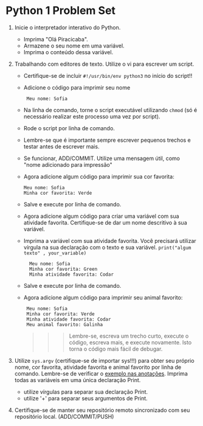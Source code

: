 Python 1 Problem Set
==================


1. Inicie o interpretador interativo do Python.
    - Imprima "Olá Piracicaba".
    - Armazene o seu nome em uma variável.
    - Imprima o conteúdo dessa variável.
    
2. Trabalhando com editores de texto. Utilize o vi para escrever um script. 
   - Certifique-se de incluir `#!/usr/bin/env python3` no início do script!! 
   - Adicione o código para imprimir seu nome  
   
        ```
         Meu nome: Sofia
        ```
    - Na linha de comando, torne o script executável utilizando `chmod` (só é necessário realizar este processo uma vez por script).
    - Rode o script por linha de comando. 
    - Lembre-se que é importante sempre escrever pequenos trechos e testar antes de escrever mais.
    - Se funcionar, ADD/COMMIT. Utilize uma mensagem útil, como "nome adicionado para impressão"
    - Agora adicione algum código para imprimir sua cor favorita: 
  
         ```
         Meu nome: Sofia
         Minha cor favorita: Verde
        ```
   - Salve e execute por linha de comando.
   - Agora adicione algum código para criar uma variável com sua atividade favorita. Certifique-se de dar um nome descritivo à sua variável.
   - Imprima a variável com sua atividade favorita. Você precisará utilizar vírgula na sua declaração com o texto e sua variável. `print("algum texto" , your_variable)`

       ```
         Meu nome: Sofia
         Minha cor favorita: Green
         Minha atividade favorita: Codar
        ```
   - Salve e execute por linha de comando. 
   - Agora adicione algum código para imprimir seu animal favorito:      
        
        ```
         Meu nome: Sofia
         Minha cor favorita: Verde
         Minha atividade favorita: Codar
         Meu animal favorito: Galinha
        ```
        >>>  Lembre-se, escreva um trecho curto, execute o código, escreva mais, e execute novamente. Isto torna o código mais fácil de debugar. 

4. Utilize `sys.argv` (certifique-se de importar sys!!!) para obter seu próprio nome, cor favorita, atividade favorita e animal favorito por linha de comando. Lembre-se de verificar o [exemplo nas anotações](https://github.com/labbces/cen0336/blob/master/pfb.md/#par%C3%A2metros-de-linha-de-comando-uma-lista-especial-de-par%C3%A2metros). Imprima todas as variáveis em uma única declaração Print.
    - utilize vírgulas para separar sua declaração Print. 
    - utilize '+' para separar seus argumentos de Print.

5. Certifique-se de manter seu repositório remoto sincronizado com seu repositório local. (ADD/COMMIT/PUSH)


